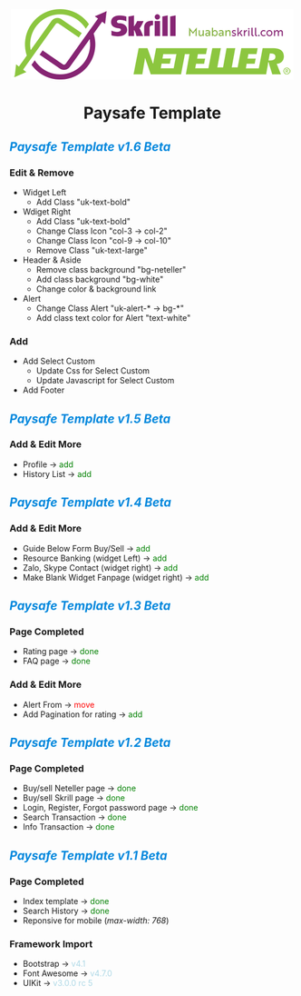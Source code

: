 <center>

[![Vutaweb.Vn](./dist/images/logo.png)](https://vutaweb.vn)
# Paysafe Template

</center>


## ***<span style="color: #0088dd">Paysafe Template v1.6 Beta</span>***
### Edit & Remove
- Widget Left
    - Add Class "uk-text-bold"
- Wdiget Right
    - Add Class "uk-text-bold"
    - Change Class Icon "col-3 -> col-2"
    - Change Class Icon "col-9 -> col-10"
    - Remove Class "uk-text-large"
- Header & Aside
    - Remove  class background "bg-neteller"
    - Add class background "bg-white"
    - Change color & background link
- Alert
    - Change Class Alert "uk-alert-* -> bg-*"
    - Add class text color for Alert "text-white"

### Add
- Add Select Custom
    - Update Css for Select Custom
    - Update Javascript for Select Custom
- Add Footer

## ***<span style="color: #0088dd">Paysafe Template v1.5 Beta</span>***

### Add & Edit More
- Profile                                   -> <span style="color: green">add</span>
- History List                              -> <span style="color: green">add</span>

## ***<span style="color: #0088dd">Paysafe Template v1.4 Beta</span>***

### Add & Edit More
- Guide Below Form Buy/Sell                 -> <span style="color: green">add</span>
- Resource Banking (widget Left)            -> <span style="color: green">add</span>
- Zalo, Skype Contact (widget right)        -> <span style="color: green">add</span>
- Make Blank Widget Fanpage (widget right)  -> <span style="color: green">add</span>

## ***<span style="color: #0088dd">Paysafe Template v1.3 Beta</span>***

### Page Completed
- Rating page   -> <span style="color: green">done</span>
- FAQ page      -> <span style="color: green">done</span>

### Add & Edit More
- Alert From                -> <span style="color: red">move</span>
- Add Pagination for rating -> <span style="color: green">add</span>

## ***<span style="color: #0088dd">Paysafe Template v1.2 Beta</span>***

### Page Completed
- Buy/sell Neteller page                -> <span style="color: green">done</span>
- Buy/sell Skrill page                  -> <span style="color: green">done</span>
- Login, Register, Forgot password page -> <span style="color: green">done</span>
- Search Transaction                    -> <span style="color: green">done</span>
- Info Transaction                      -> <span style="color: green">done</span>

## ***<span style="color: #0088dd">Paysafe Template v1.1 Beta</span>***

### Page Completed
- Index template        -> <span style="color: green">done</span>
- Search History        -> <span style="color: green">done</span>
- Reponsive for mobile (*max-width: 768*)

### Framework Import
- Bootstrap         -> <span style="color: lightblue">v4.1</span>
- Font Awesome      -> <span style="color: lightblue">v4.7.0</span>
- UIKit             -> <span style="color: lightblue">v3.0.0 rc 5</span>